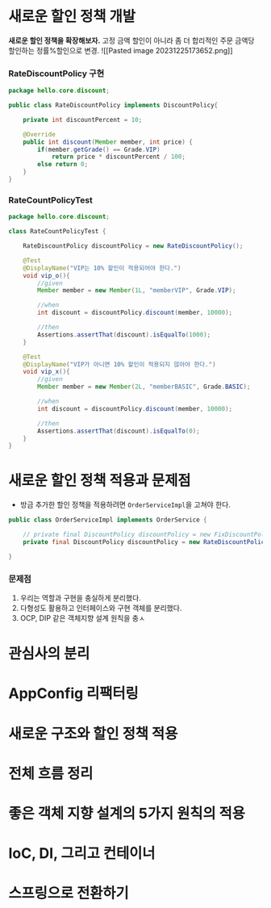 # 새로운 할인 정책 개발
**새로운 할인 정책을 확장해보자.**
고정 금액 할인이 아니라 좀 더 합리적인 주문 금액당 할인하는 정률%할인으로 변경. 
![[Pasted image 20231225173652.png]]
### RateDiscountPolicy 구현
```java
package hello.core.discount;

public class RateDiscountPolicy implements DiscountPolicy{

    private int discountPercent = 10;

    @Override
    public int discount(Member member, int price) {
        if(member.getGrade() == Grade.VIP)
            return price * discountPercent / 100;
        else return 0;
    }
}
```

### RateCountPolicyTest
```java
package hello.core.discount;

class RateCountPolicyTest {

    RateDiscountPolicy discountPolicy = new RateDiscountPolicy();

    @Test
    @DisplayName("VIP는 10% 할인이 적용되어야 한다.")
    void vip_o(){
        //given
        Member member = new Member(1L, "memberVIP", Grade.VIP);

        //when
        int discount = discountPolicy.discount(member, 10000);

        //then
        Assertions.assertThat(discount).isEqualTo(1000);
    }

    @Test
    @DisplayName("VIP가 아니면 10% 할인이 적용되지 않아야 한다.")
    void vip_x(){
        //given
        Member member = new Member(2L, "memberBASIC", Grade.BASIC);

        //when
        int discount = discountPolicy.discount(member, 10000);

        //then
        Assertions.assertThat(discount).isEqualTo(0);
    }
}
```
# 새로운 할인 정책 적용과 문제점
- 방금 추가한 할인 정책을 적용하려면 `OrderServiceImpl`을 고쳐야 한다.

```java
public class OrderServiceImpl implements OrderService {

    // private final DiscountPolicy discountPolicy = new FixDiscountPolicy();
    private final DiscountPolicy discountPolicy = new RateDiscountPolicy();

}
```

### 문제점
1. 우리는 역할과 구현을 충실하게 분리했다.
2. 다형성도 활용하고 인터페이스와 구현 객체를 분리했다.
3. OCP, DIP 같은 객체지향 설계 원칙을 충ㅅ
# 관심사의 분리
# AppConfig 리팩터링
# 새로운 구조와 할인 정책 적용
# 전체 흐름 정리
# 좋은 객체 지향 설계의 5가지 원칙의 적용
# IoC, DI, 그리고 컨테이너
# 스프링으로 전환하기